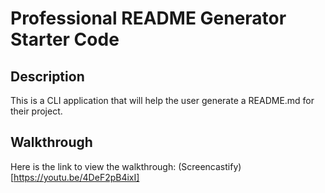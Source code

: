 # Professional README Generator Starter Code

## Description
This is a CLI application that will help the user generate a README.md for their project.

## Walkthrough
Here is the link to view the walkthrough: (Screencastify)[https://youtu.be/4DeF2pB4ixI]
